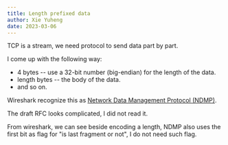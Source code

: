 ```yaml
---
title: Length prefixed data
author: Xie Yuheng
date: 2023-03-06
---
```


TCP is a stream, we need protocol to send data part by part.

I come up with the following way:

- 4 bytes -- use a 32-bit number (big-endian) for the length of the data.
- length bytes -- the body of the data.
- and so on.

Wireshark recognize this as [Network Data Management Protocol (NDMP)](https://www.ietf.org/archive/id/draft-skardal-ndmpv4-04.txt).

The draft RFC looks complicated, I did not read it.

From wireshark, we can see beside encoding a length,
NDMP also uses the first bit as flag for "is last fragment or not",
I do not need such flag.
